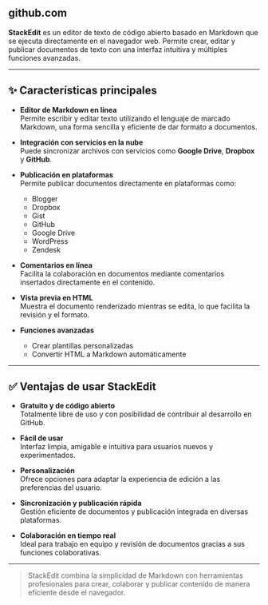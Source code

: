 ## github.com

**StackEdit** es un editor de texto de código abierto basado en Markdown que se ejecuta directamente en el navegador web. Permite crear, editar y publicar documentos de texto con una interfaz intuitiva y múltiples funciones avanzadas.

---

## ✨ Características principales

- **Editor de Markdown en línea**  
  Permite escribir y editar texto utilizando el lenguaje de marcado Markdown, una forma sencilla y eficiente de dar formato a documentos.

- **Integración con servicios en la nube**  
  Puede sincronizar archivos con servicios como **Google Drive**, **Dropbox** y **GitHub**.

- **Publicación en plataformas**  
  Permite publicar documentos directamente en plataformas como:
  - Blogger
  - Dropbox
  - Gist
  - GitHub
  - Google Drive
  - WordPress
  - Zendesk

- **Comentarios en línea**  
  Facilita la colaboración en documentos mediante comentarios insertados directamente en el contenido.

- **Vista previa en HTML**  
  Muestra el documento renderizado mientras se edita, lo que facilita la revisión y el formato.

- **Funciones avanzadas**  
  - Crear plantillas personalizadas
  - Convertir HTML a Markdown automáticamente

---

## ✅ Ventajas de usar StackEdit

- **Gratuito y de código abierto**  
  Totalmente libre de uso y con posibilidad de contribuir al desarrollo en GitHub.

- **Fácil de usar**  
  Interfaz limpia, amigable e intuitiva para usuarios nuevos y experimentados.

- **Personalización**  
  Ofrece opciones para adaptar la experiencia de edición a las preferencias del usuario.

- **Sincronización y publicación rápida**  
  Gestión eficiente de documentos y publicación integrada en diversas plataformas.

- **Colaboración en tiempo real**  
  Ideal para trabajo en equipo y revisión de documentos gracias a sus funciones colaborativas.

---

> StackEdit combina la simplicidad de Markdown con herramientas profesionales para crear, colaborar y publicar contenido de manera eficiente desde el navegador.
<!--stackedit_data:
eyJoaXN0b3J5IjpbMTU1MzQyOTAxOF19
-->
